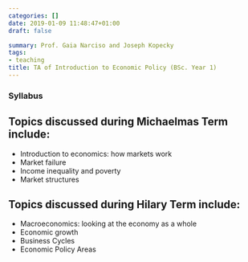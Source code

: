 ```yaml
---
categories: []
date: 2019-01-09 11:48:47+01:00
draft: false

summary: Prof. Gaia Narciso and Joseph Kopecky
tags:
- teaching
title: TA of Introduction to Economic Policy (BSc. Year 1)
---
```



### Syllabus 
## Topics discussed during Michaelmas Term include: 
- Introduction to economics: how markets work
- Market failure
-  Income inequality and poverty
- Market structures

## Topics discussed during Hilary Term include:
- Macroeconomics: looking at the economy as a whole
- Economic growth
- Business Cycles
- Economic Policy Areas
